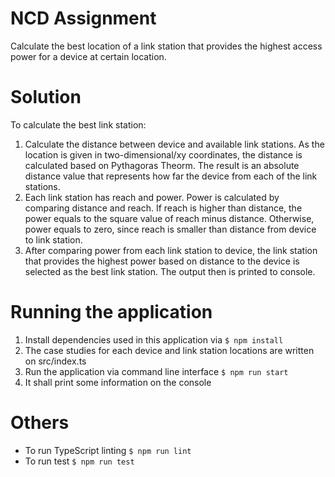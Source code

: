 # NCD Assignment 
Calculate the best location of a link station that provides the highest access power for a device at certain location.

# Solution 
To calculate the best link station: 

1. Calculate the distance between device and available link stations. As the location is given in two-dimensional/xy coordinates, the distance is calculated based on Pythagoras Theorm. The result is an absolute distance value that represents how far the device from each of the link stations.  
2. Each link station has reach and power. Power is calculated by comparing distance and reach. If reach is higher than distance, the power equals to the square value of reach minus distance. Otherwise, power equals to zero, since reach is smaller than distance from device to link station.
3. After comparing power from each link station to device, the link station that provides the highest power based on distance to the device is selected as the best link station. The output then is printed to console. 

# Running the application 
1. Install dependencies used in this application via  ```$ npm install ```
2. The case studies for each device and link station locations are written on src/index.ts
2. Run the application via command line interface ```$ npm run start```
3. It shall print some information on the console

# Others 
* To run TypeScript linting ```$ npm run lint```
* To run test ```$ npm run test ```


